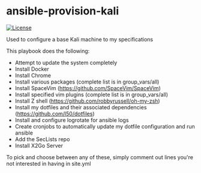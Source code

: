# ansible-provision-kali
[![License](http://img.shields.io/:license-mit-blue.svg)](https://github.com/l50/ansible-provision-kali/blob/master/LICENSE)

Used to configure a base Kali machine to my specifications

This playbook does the following:
- Attempt to update the system completely
- Install Docker
- Install Chrome
- Install various packages (complete list is in group_vars/all)
- Install SpaceVim (https://github.com/SpaceVim/SpaceVim)
- Install specified vim plugins (complete list is in group_vars/all)
- Install Z shell (https://github.com/robbyrussell/oh-my-zsh)
- Install my dotfiles and their associated dependencies (https://github.com/l50/dotfiles)
- Install and configure logrotate for ansible logs
- Create cronjobs to automatically update my dotfile configuration and run ansible
- Add the SecLists repo
- Install X2Go Server

To pick and choose between any of these, simply comment out lines you're not interested in having in site.yml
